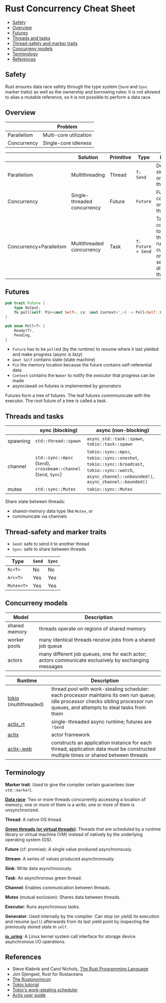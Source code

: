 # Rust Concurrency Cheat Sheet

- [Safety](#safety)
- [Overview](#overview)
- [Futures](#futures)
- [Threads and tasks](#threads-and-tasks)
- [Thread-safety and marker traits](#thread-safety-and-marker-traits)
- [Concurreny models](#concurreny-models)
- [Terminology](#terminology)
- [References](#references)

## Safety

Rust ensures data race safety through the type system (`Send` and `Sync` marker traits) as well as the ownership and borrowing rules: it is not allowed to alias a mutable reference, so it is not possible to perform a data race.

## Overview

&nbsp; | Problem
------- | -------
Parallelism | Multi-core utilization
Concurrency | Single-core idleness

&nbsp; | Solution | Primitive | Type | Description |
------- | ------- | ------- | ------- | -------
Parallelism | Multithreading | Thread | `T: Send` | Do work simultaneously on different threads
Concurrency | Single-threaded concurrency | Future | `Future` | Futures run concurrently on the same thread
Concurrency+Parallelism | Multithreaded concurrency | Task | `T: Future + Send` | Tasks run concurrently to other tasks; the task may run on the current thread, or it may be sent to a different thread

## Futures

``` rust
pub trait Future {
    type Output;
    fn poll(self: Pin<&mut Self>, cx: &mut Context<'_>) -> Poll<Self::Output>;
}

pub enum Poll<T> {
    Ready(T),
    Pending,
}
```

- `Future` has to be `poll`ed (by the *runtime*) to resume where it last yielded and make progress (async is *lazy*)
- `&mut Self` contains state (state machine)
- `Pin` the memory location because the future contains self-referential data
- `Context` contains the `Waker` to notify the *executor* that progress can be made
- async/await on futures is implemented by *generators*

Futures form a tree of futures. The leaf futures commmunicate with the executor. The root future of a tree is called a *task*.

## Threads and tasks

&nbsp; | sync (blocking) | async (non-blocking)
------- | ------- | -------
spawning | `std::thread::spawn` | `async_std::task::spawn`, `tokio::task::spawn`
channel | `std::sync::mpsc` (`Send`), `crossbeam::channel` (`Send`, `Sync`) | `tokio::sync::mpsc`, `tokio::sync::oneshot`, `tokio::sync::broadcast`, `tokio::sync::watch`, `async_channel::unbounded()`, `async_channel::bounded()`
mutex | `std::sync::Mutex` | `tokio::sync::Mutex`

Share state between threads:

- shared-memory data type like `Mutex`, or
- communicate via channels

## Thread-safety and marker traits

- `Send`: safe to send it to another thread
- `Sync`: safe to share between threads

Type | `Send` | `Sync`
------- | ------- | -------
`Rc<T>` | No | No
`Arc<T>` | Yes | Yes
`Mutex<T>` | Yes | Yes

## Concurreny models

Model | Description
------- | -------
shared memory | threads operate on regions of shared memory
worker pools | many identical threads receive jobs from a shared job queue
actors | many different job queues, one for each actor; actors communicate exclusively by exchanging messages

Runtime | Description
------- | -------
[tokio](https://crates.io/crates/tokio) (multithreaded) | thread pool with work-stealing scheduler: each processor maintains its own run queue; idle processor checks sibling processor run queues, and attempts to steal tasks from them
[actix_rt](https://docs.rs/actix-rt/latest/actix_rt/) | single-threaded async runtime; futures are `!Send`
[actix](https://crates.io/crates/actix) | actor framework
[actix-web](https://crates.io/crates/actix-web) | constructs an application instance for each thread; application data must be constructed multiple times or shared between threads

## Terminology

**Marker trait**: Used to give the compiler certain guarantees (see `std::marker`).

**[Data race](https://doc.rust-lang.org/nomicon/races.html)**: Two or more threads concurrently accessing a location of memory; one or more of them is a write; one or more of them is unsynchronized.

**Thread**: A native OS thread.

**[Green threads (or virtual threads)](https://en.wikipedia.org/wiki/Green_threads)**: Threads that are scheduled by a runtime library or virtual machine (VM) instead of natively by the underlying operating system (OS).

**Future** (cf. promise): A single value produced asynchronously.

**Stream**: A series of values produced asynchronously.

**Sink**: Write data asynchronously.

**Task**: An asynchronous green thread.

**Channel**: Enables communication between threads.

**Mutex** (mutual exclusion): Shares data between threads.

**Executor**: Runs asynchronous tasks.

**Generator**: Used internally by the compiler. Can stop (or *yield*) its execution and resume (`poll`) afterwards from its last yield point by inspecting the previously stored state in `self`.

**[io_uring](https://en.wikipedia.org/wiki/Io_uring)**: A Linux kernel system call interface for storage device asynchronous I/O operations.

## References

- Steve Klabnik and Carol Nichols, [The Rust Programming Language](https://doc.rust-lang.org/book/)
- Jon Gjengset, Rust for Rustaceans
- [The Rustonomicon](https://doc.rust-lang.org/nomicon/intro.html)
- [Tokio tutorial](https://tokio.rs/tokio/tutorial)
- [Tokio's work-stealing scheduler](https://tokio.rs/blog/2019-10-scheduler#schedulers-how-do-they-work)
- [Actix user guide](https://actix.rs/book/actix/)
